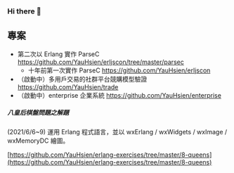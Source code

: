 ### Hi there 👋

<!--
**YauHsien/YauHsien** is a ✨ _special_ ✨ repository because its `README.md` (this file) appears on your GitHub profile.

Here are some ideas to get you started:

- 🔭 I’m currently working on ...
- 🌱 I’m currently learning ...
- 👯 I’m looking to collaborate on ...
- 🤔 I’m looking for help with ...
- 💬 Ask me about ...
- 📫 How to reach me: ...
- 😄 Pronouns: ...
- ⚡ Fun fact: ...
-->

專案
----
- 第二次以 Erlang 實作 ParseC https://github.com/YauHsien/erljscon/tree/master/parsec
  - 十年前第一次實作 ParseC https://github.com/YauHsien/erljscon
- （啟動中）多用戶交易的社群平台競購模型驗證 https://github.com/YauHsien/trade
- （啟動中）enterprise 企業系統 https://github.com/YauHsien/enterprise

##### 八皇后棋盤問題之解題
(2021/6/6~9) 運用 Erlang 程式語言，並以 wxErlang / wxWidgets / wxImage / wxMemoryDC 繪圖。

[https://github.com/YauHsien/erlang-exercises/tree/master/8-queens](https://github.com/YauHsien/erlang-exercises/tree/master/8-queens)
